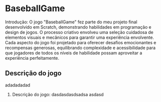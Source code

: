 # BaseballGame
Introdução:
O jogo "BaseballGame" fez parte do meu projeto final desenvolvido em Scratch, demonstrando habilidades em programação e design de jogos. O processo criativo envolveu uma seleção cuidadosa de elementos visuais e mecânicos para garantir uma experiência envolvente. Cada aspecto do jogo foi projetado para oferecer desafios emocionantes e recompensas generosas, equilibrando complexidade e acessibilidade para que jogadores de todos os níveis de habilidade possam aproveitar a experiência perfeitamente.

## Descrição do jogo 
adadadadad

1. Descrição do jogo:
dasdasdasdsadsa
asdasd
